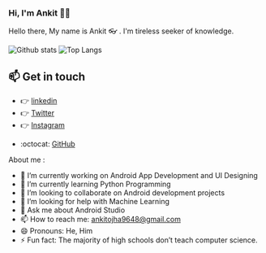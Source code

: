 
### Hi, I'm Ankit :technologist:



Hello there, My name is Ankit :eyeglasses: . I'm tireless seeker of knowledge.

![Github stats](https://github-readme-stats.vercel.app/api?username=ankitojha07&theme=tokyonight&count_private=true&show_icons=true) ![Top Langs](https://github-readme-stats.vercel.app/api/top-langs/?username=ankitojha07&layout=compact&theme=tokyonight)

## :mailbox: Get in touch
*  :point_right:  <a href="https://www.linkedin.com/in/ankitojha07/">linkedin </a> 
*  :point_right:  <a href="https://twitter.com/ankit_ojha07">Twitter</a>    
*  :point_right:  <a href="https://www.instagram.com/codeforcoffee.in/" >Instagram</a>
  <!--:point_right:  <a href="https://stackoverflow.com/users/10554702/ritik-kumar/" >StackOverflow</a> -->
*  :octocat:  <a href="https://github.com/ankitojha07">GitHub</a>

<!--
**ankitojha07/ankitojha07** is a ✨ _special_ ✨ repository because its `README.md` (this file) appears on your GitHub profile.

Here are some ideas to get you started:
-->

About me :

- 🔭 I’m currently working on Android App Development and UI Designing
- 🌱 I’m currently learning Python Programming
- 👯 I’m looking to collaborate on Android development projects
- 🤔 I’m looking for help with Machine Learning
- 💬 Ask me about Android Studio
- 📫 How to reach me: ankitojha9648@gmail.com
- 😄 Pronouns: He, Him
- ⚡ Fun fact: The majority of high schools don’t teach computer science.

